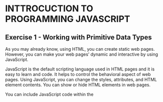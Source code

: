 # INTTROCUCTION TO PROGRAMMING JAVASCRIPT 

## Exercise 1 - Working with Primitive Data Types
As you may already know, using HTML, you can create static web pages. However, you can make your web pages’ dynamic and interactive by using JavaScript.

JavaScript is the default scripting language used in HTML pages and it is easy to learn and code. It helps to control the behavioral aspect of web pages. Using JavaScript, you can change the styles, attributes, and HTML element contents. You can show or hide HTML elements in web pages.

You can include JavaScript code within the <script> tag in a HTML file. You can have multiple <script> tags in a web page. You can place the <script> tags within the <body> or <head> element in a web page.

In this exercise, the first task will be to create a new folder named Calculator on PLABWIN10 desktop, add the folder to Visual Studio Code workspace, and save the workspace with the name Calculator. You will create a new HTML page named Datatypes.html in the Calculator workspace.

In the second task, you will write JavaScript code to use primitive data types, null, and undefined. You will embed the code in the HTML page and run the page in Google Chrome web browser.



